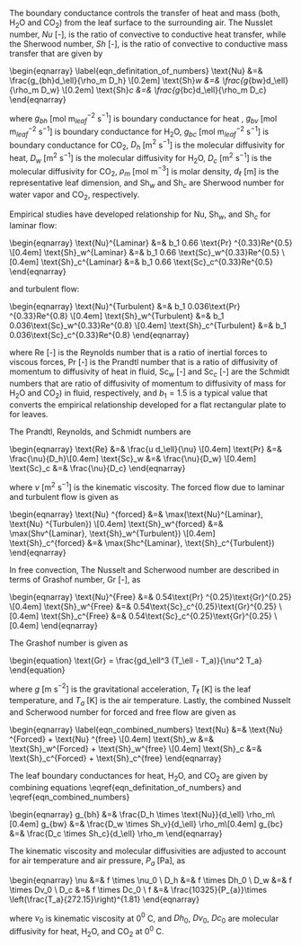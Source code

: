 
The boundary conductance controls the transfer of heat and mass (both, H$_2$O and CO$_2$)
from the leaf surface to the surrounding air. The Nusslet number, $Nu$ [-], is the ratio of
convective to conductive heat transfer, while the Sherwood number, $Sh$ [-], is the
ratio of convective to conductive mass transfer that are given by

\begin{eqnarray}
	\label{eqn_definitation_of_numbers}
		\text{Nu}   &=& \frac{g_{bh}d_\ell}{\rho_m D_h} \\[0.2em]
		\text{Sh}_w &=& \frac{g_{bw}d_\ell}{\rho_m D_w} \\[0.2em]
		\text{Sh}_c &=& \frac{g_{bc}d_\ell}{\rho_m D_c}
\end{eqnarray}

where
$g_{bh}$ [mol m$^{-2}_{leaf}$ s$^{-1}$] is boundary conductance for heat ,
$g_{bv}$ [mol m$^{-2}_{leaf}$ s$^{-1}$] is boundary conductance for H$_2$O,
$g_{bc}$ [mol m$^{-2}_{leaf}$ s$^{-1}$] is boundary conductance for CO$_2$,
$D_h$ [m$^2$ s$^{-1}$] is the molecular diffusivity for heat,
$D_w$ [m$^2$ s$^{-1}$] is the molecular diffusivity for H$_2$O,
$D_c$ [m$^2$ s$^{-1}$] is the molecular diffusivity for CO$_2$,
$\rho_m$ [mol m$^{-3}$] is molar density, 
$d_\ell$ [m] is the representative leaf dimension, and
$\text{Sh}_w$ and $\text{Sh}_c$ are Sherwood number for water vapor and CO$_2$, respectively.

Empirical studies have developed relationship for $\text{Nu}$, $\text{Sh}_w$,
and $\text{Sh}_c$ for laminar flow:

\begin{eqnarray}
		\text{Nu}^{Laminar}   &=& b_1 0.66 \text{Pr}  ^{0.33}Re^{0.5} \\[0.4em]
		\text{Sh}_w^{Laminar} &=& b_1 0.66 \text{Sc}_w^{0.33}Re^{0.5} \\[0.4em]
		\text{Sh}_c^{Laminar} &=& b_1 0.66 \text{Sc}_c^{0.33}Re^{0.5}
\end{eqnarray}

and turbulent flow:

\begin{eqnarray}
		\text{Nu}^{Turbulent}   &=& b_1 0.036\text{Pr}  ^{0.33}Re^{0.8} \\[0.4em]
		\text{Sh}_w^{Turbulent} &=& b_1 0.036\text{Sc}_w^{0.33}Re^{0.8} \\[0.4em]
		\text{Sh}_c^{Turbulent} &=& b_1 0.036\text{Sc}_c^{0.33}Re^{0.8}
\end{eqnarray}

where 
$\text{Re}$ [-] is the Reynolds number that is a ratio of inertial forces to viscous forces, 
$\text{Pr}$ [-] is the Prandtl number that is a ratio of diffusivity of momentum to diffusivity of heat in fluid,
$\text{Sc}_w$ [-] and $\text{Sc}_c$ [-] are the Schmidt numbers that are ratio of diffusivity of momentum to diffusivity of mass for H$_2$O and CO$_2$) in fluid, respectively,
and
$b_1 = 1.5$ is a typical value that converts the empirical relationship developed
for a flat rectangular plate to for leaves. 

The Prandtl, Reynolds, and Schmidt numbers are

\begin{eqnarray}
		\text{Re} &=& \frac{u d_\ell}{\nu} \\[0.4em]
		\text{Pr} &=& \frac{\nu}{D_h}\\[0.4em]
		\text{Sc}_w &=& \frac{\nu}{D_w} \\[0.4em]
		\text{Sc}_c &=& \frac{\nu}{D_c}
\end{eqnarray}

where $\nu$ [m$^2$ s$^{-1}$] is the kinematic viscosity.
The forced flow due to laminar and turbulent flow is given as

\begin{eqnarray}
		\text{Nu}  ^{forced}  &=& \max(\text{Nu}^{Laminar}, \text{Nu}  ^{Turbulen}) \\[0.4em]
		\text{Sh}_w^{forced} &=& \max(Shv^{Laminar}, \text{Sh}_w^{Turbulent}) \\[0.4em]
		\text{Sh}_c^{forced} &=& \max(Shc^{Laminar}, \text{Sh}_c^{Turbulent}) 
\end{eqnarray}

In free convection, The Nusselt and Scherwood number are described in terms
of Grashof number, $\text{Gr}$ [-], as

\begin{eqnarray}
		\text{Nu}^{Free}   &=& 0.54\text{Pr}  ^{0.25}\text{Gr}^{0.25} \\[0.4em]
		\text{Sh}_w^{Free} &=& 0.54\text{Sc}_c^{0.25}\text{Gr}^{0.25} \\[0.4em]
		\text{Sh}_c^{Free} &=& 0.54\text{Sc}_c^{0.25}\text{Gr}^{0.25} \\[0.4em]
\end{eqnarray}

The Grashof number is given as

\begin{equation}
		\text{Gr} = \frac{gd_\ell^3 (T_\ell - T_a)}{\nu^2 T_a}
\end{equation}

where
$g$ [m s$^{-2}$] is the gravitational acceleration,
$T_\ell$ [K] is the leaf temperature,
and
$T_a$ [K] is the air temperature.
Lastly, the combined Nusselt and Scherwood number for forced
and free flow are given as

\begin{eqnarray}
	\label{eqn_combined_numbers}
		\text{Nu}   &=& \text{Nu}  ^{Forced} + \text{Nu}  ^{free} \\[0.4em]
		\text{Sh}_w &=& \text{Sh}_w^{Forced} + \text{Sh}_w^{free} \\[0.4em]
		\text{Sh}_c &=& \text{Sh}_c^{Forced} + \text{Sh}_c^{free} 
\end{eqnarray}

The leaf boundary conductances for heat, H$_2$O, and CO$_2$ are given by
combining equations \eqref{eqn_definitation_of_numbers} and \eqref{eqn_combined_numbers}

\begin{eqnarray}
		g_{bh} &=& \frac{D_h \times \text{Nu}}{d_\ell} \rho_m\\[0.4em]
		g_{bw} &=& \frac{D_w \times Sh_v}{d_\ell} \rho_m\\[0.4em]
		g_{bc} &=& \frac{D_c \times Sh_c}{d_\ell} \rho_m
\end{eqnarray}

The kinematic viscosity and molecular diffusivities are adjusted to account
for air temperature and air pressure, $P_a$ [Pa], as

\begin{eqnarray}
		\nu &=& f \times \nu_0 \\
		D_h &=& f \times Dh_0 \\
		D_w &=& f \times Dv_0 \\
		D_c &=& f \times Dc_0 \\
      f &=& \frac{10325}{P_{a}}\times \left(\frac{T_a}{272.15}\right)^{1.81}
\end{eqnarray}

where
$\nu_0$ is kinematic viscosity at 0$^0$ C,
and
$Dh_0$, $Dv_0$, $Dc_0$ are molecular diffusivity for
heat, H$_2$O, and CO$_2$ at 0$^0$ C.

